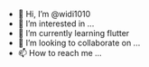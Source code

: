 - 👋 Hi, I’m @widi1010
- 👀 I’m interested in ...
- 🌱 I’m currently learning flutter
- 💞️ I’m looking to collaborate on ...
- 📫 How to reach me ...

<!---
widi1010/widi1010 is a ✨ special ✨ repository because its `README.md` (this file) appears on your GitHub profile.
You can click the Preview link to take a look at your changes.
--->
